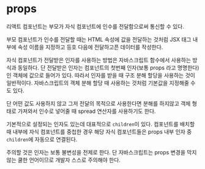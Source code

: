 # props

리액트 컴포넌트는 부모가 자식 컴포넌트에 인수를 전달함으로써 통신할 수 있다.

부모 컴포넌트가 인수를 전달할 때는 HTML 속성에 값을 전달하는 것처럼 JSX 태그 내부에 속성 이름을 지정하고 등호 다음에 전달하고픈 데이터를 작성한다.

자식 컴포넌트가 전달받은 인자를 사용하는 방법은 자바스크립트 함수에서 사용하는 방식과 동일하다. 단 전달받은 인자는 컴포넌트의 첫번째 인자(보통 props 라고 명명한다) 인 객체에 값으로 들어가 있다. 따라서 인자를 받을 때 구조 분해 할당을 사용하는 것이 일반적이다. 자바스크립트의 객체 분해 할당 때 사용하는 것처럼 기본값을 지정해줄 수도 있다.

단 어떤 값도 사용하지 않고 그저 전달의 목적으로 사용한다면 분해를 하지않고 객체 형태로 가져와서 인수로 넣어줄 때 spread 연산자를 사용하기도 한다.

기본적으로 설정되는 인자도 있는데 대표적으로 `children`이 있다. 컴포넌트를 배치할 때 내부에 자식 컴포넌트를 중첩한 경우 해당 자식 컴포넌트들은 props 내부 인자 중 `children`에 자동으로 연결된다.

주의할 것은 인자는 보통 불변성을 전제로 한다. 단 자바스크립트는 props 변경을 막지 않는 쿨한 언어이므로 개발자 스스로 주의해야 한다.